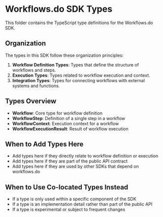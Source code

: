 # Workflows.do SDK Types

This folder contains the TypeScript type definitions for the Workflows.do SDK.

## Organization

The types in this SDK follow these organization principles:

1. **Workflow Definition Types**: Types that define the structure of workflows and steps.
2. **Execution Types**: Types related to workflow execution and context.
3. **Integration Types**: Types for connecting workflows with external systems and functions.

## Types Overview

- **Workflow**: Core type for workflow definition
- **WorkflowStep**: Definition of a single step in a workflow
- **WorkflowContext**: Execution context for a workflow
- **WorkflowExecutionResult**: Result of workflow execution

## When to Add Types Here

- Add types here if they directly relate to workflow definition or execution
- Add types here if they are part of the public API contract
- Add types here if they are used by other SDKs that depend on workflows.do

## When to Use Co-located Types Instead

- If a type is only used within a specific component of the SDK
- If a type is an implementation detail rather than part of the public API
- If a type is experimental or subject to frequent changes
